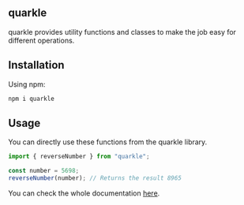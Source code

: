 ## quarkle

quarkle provides utility functions and classes to make the job easy for different operations.

## Installation

Using npm:

```bash
npm i quarkle
```

## Usage

You can directly use these functions from the quarkle library.

```js copy
import { reverseNumber } from "quarkle";

const number = 5698;
reverseNumber(number); // Returns the result 8965
```

You can check the whole documentation [here](https://quarkle-documentation.vercel.app/ "quarkle library").
